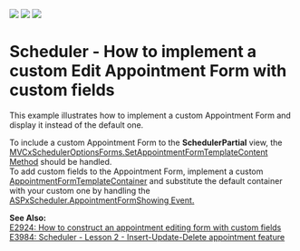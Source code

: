 <!-- default badges list -->
![](https://img.shields.io/endpoint?url=https://codecentral.devexpress.com/api/v1/VersionRange/128553630/15.2.4%2B)
[![](https://img.shields.io/badge/Open_in_DevExpress_Support_Center-FF7200?style=flat-square&logo=DevExpress&logoColor=white)](https://supportcenter.devexpress.com/ticket/details/E4520)
[![](https://img.shields.io/badge/📖_How_to_use_DevExpress_Examples-e9f6fc?style=flat-square)](https://docs.devexpress.com/GeneralInformation/403183)
<!-- default badges end -->
# Scheduler - How to implement a custom Edit Appointment Form with custom fields


<p>This example illustrates how to implement a custom Appointment Form and display it instead of the default one.</p><p>To include a custom Appointment Form to the <strong>SchedulerPartial</strong> view, the <a href="http://documentation.devexpress.com/#AspNet/DevExpressWebMvcMVCxSchedulerOptionsForms_SetAppointmentFormTemplateContenttopic"><u>MVCxSchedulerOptionsForms.SetAppointmentFormTemplateContent Method</u></a>  should be handled.<br />
To add custom fields to the Appointment Form, implement a custom <a href="http://documentation.devexpress.com/#AspNet/clsDevExpressWebASPxSchedulerAppointmentFormTemplateContainertopic"><u>AppointmentFormTemplateContainer</u></a>  and substitute the default container with your custom one by handling the <a href="http://documentation.devexpress.com/#AspNet/DevExpressWebASPxSchedulerASPxScheduler_AppointmentFormShowingtopic"><u>ASPxScheduler.AppointmentFormShowing Event</u></a><u>.</u> </p><p><strong>See Also:</strong><strong><br />
</strong><a href="https://www.devexpress.com/Support/Center/p/E2924">E2924: How to construct an appointment editing form with custom fields</a><strong><u><br />
</u></strong><a href="https://www.devexpress.com/Support/Center/p/E3984">E3984: Scheduler - Lesson 2 - Insert-Update-Delete appointment feature</a></p>

<br/>


